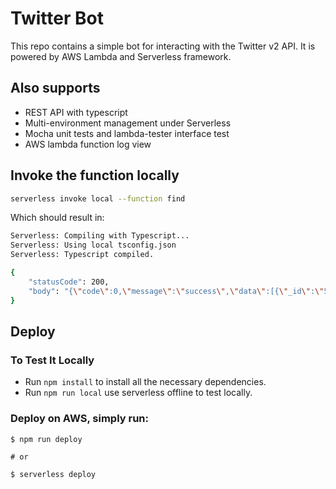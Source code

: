 <!--
title: 'Twitter Bot for Web3 Projects'
description: 'This is simple REST API powered by a AWS Lambda and Serverless framework.'
layout: Doc
framework: v1
platform: NA
language: nodeJS
priority: 10
authorLink: 'https://github.com/albertocevallos'
authorName: 'Alberto Cevallos'
authorAvatar: 'https://avatars.githubusercontent.com/u/27132021?v=4'
-->

# Twitter Bot

This repo contains a simple bot for interacting with the Twitter v2 API. It is powered by AWS Lambda and Serverless framework.

## Also supports

- REST API with typescript
- Multi-environment management under Serverless
- Mocha unit tests and lambda-tester interface test
- AWS lambda function log view

## Invoke the function locally

```bash
serverless invoke local --function find
```

Which should result in:

```bash
Serverless: Compiling with Typescript...
Serverless: Using local tsconfig.json
Serverless: Typescript compiled.

{
    "statusCode": 200,
    "body": "{\"code\":0,\"message\":\"success\",\"data\":[{\"_id\":\"5dff21f71c9d440000a30dad\",\"createdAt\":\"2020-05-16T09:27:51.219Z\"},{\"_id\":\"5dff22ba1c9d440000a30dae\",\"createdAt\":\"2020-05-16T09:27:51.220Z\"}]}"
}
```

## Deploy

### To Test It Locally

- Run `npm install` to install all the necessary dependencies.
- Run `npm run local` use serverless offline to test locally.

### Deploy on AWS, simply run:

```
$ npm run deploy

# or

$ serverless deploy
```
